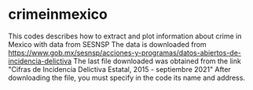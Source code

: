# crimeinmexico
This codes describes how to extract and plot information about crime in Mexico with data from SESNSP
The data is downloaded from https://www.gob.mx/sesnsp/acciones-y-programas/datos-abiertos-de-incidencia-delictiva
The last file downloaded was obtained from the link
"Cifras de Incidencia Delictiva Estatal, 2015 - septiembre 2021"
After downloading the file, you must specify in the code its name and address.
